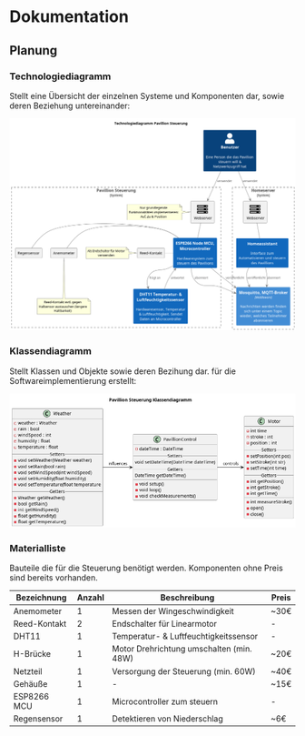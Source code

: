 # Dokumentation

## Planung

### Technologiediagramm

Stellt eine Übersicht der einzelnen Systeme und Komponenten dar, sowie deren
Beziehung untereinander:

![Technologiediagramm Pavillion Steuerung](tech-diagram.png)

### Klassendiagramm

Stellt Klassen und Objekte sowie deren Bezihung dar. für die Softwareimplementierung
erstellt:

![Klassendiagramm Pavillion Steuerung](class-diagram.png)

### Materialliste

Bauteile die für die Steuerung benötigt werden. Komponenten ohne Preis sind
bereits vorhanden.

| Bezeichnung  | Anzahl | Beschreibung                             | Preis |
| ------------ | ------ | ---------------------------------------- | ----- |
| Anemometer   | 1      | Messen der Wingeschwindigkeit            | ~30€  |
| Reed-Kontakt | 2      | Endschalter für Linearmotor              | -     |
| DHT11        | 1      | Temperatur- & Luftfeuchtigkeitssensor    | -     |
| H-Brücke     | 1      | Motor Drehrichtung umschalten (min. 48W) | ~20€  |
| Netzteil     | 1      | Versorgung der Steuerung (min. 60W)      | ~40€  |
| Gehäuße      | 1      | -                                        | ~15€  |
| ESP8266 MCU  | 1      | Microcontroller zum steuern              | -     |
| Regensensor  | 1      | Detektieren von Niederschlag             | ~6€   |

